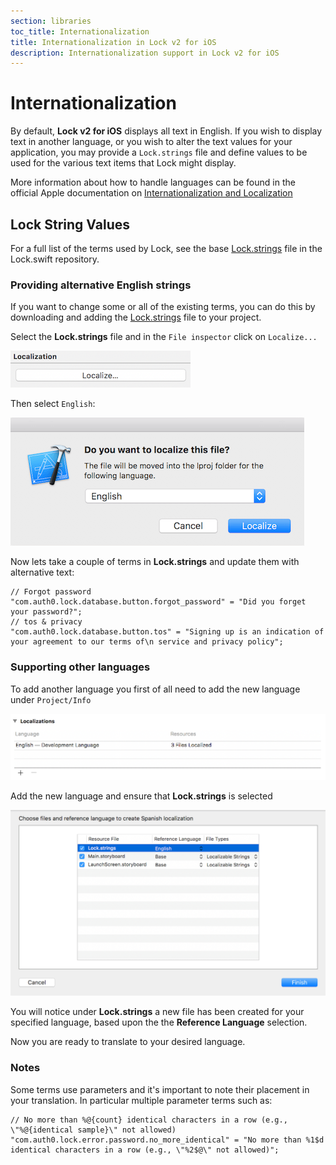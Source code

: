 ```yaml
---
section: libraries
toc_title: Internationalization
title: Internationalization in Lock v2 for iOS
description: Internationalization support in Lock v2 for iOS
---
```


# Internationalization

By default, **Lock v2 for iOS** displays all text in English. If you wish to display text in another language, or you wish to alter the text values for your application, you may provide a `Lock.strings` file and define values to be used for the various text items that Lock might display.

More information about how to handle languages can be found in the official Apple documentation on [Internationalization and Localization](https://developer.apple.com/library/content/documentation/MacOSX/Conceptual/BPInternational/Introduction/Introduction.html#//apple_ref/doc/uid/10000171i-CH1-SW1)

## Lock String Values

For a full list of the terms used by Lock, see the base [Lock.strings](https://raw.githubusercontent.com/auth0/Lock.swift/master/Lock/Base.lproj/Lock.strings) file in the Lock.swift repository.

### Providing alternative English strings

If you want to change some or all of the existing terms, you can do this by downloading and adding the [Lock.strings](https://raw.githubusercontent.com/auth0/Lock.swift/master/Lock/Base.lproj/Lock.strings) file to your project.

Select the **Lock.strings** file and in the `File inspector` click on `Localize...`

![xcode localizable](/media/articles/libraries/lock-ios/xcode_localize.png)

Then select `English`:

![xcode localizable](/media/articles/libraries/lock-ios/xcode_localize_english.png)

Now lets take a couple of terms in **Lock.strings** and update them with alternative text:

```text
// Forgot password
"com.auth0.lock.database.button.forgot_password" = "Did you forget your password?";
// tos & privacy
"com.auth0.lock.database.button.tos" = "Signing up is an indication of your agreement to our terms of\n service and privacy policy";
```

### Supporting other languages

To add another language you first of all need to add the new language under `Project/Info`

![xcode add language](/media/articles/libraries/lock-ios/xcode_add_language.png)

Add the new language and ensure that **Lock.strings** is selected

![xcode add language](/media/articles/libraries/lock-ios/xcode_add_language_step_2.png)

You will notice under **Lock.strings** a new file has been created for your specified language, based upon the the **Reference Language** selection.

Now you are ready to translate to your desired language.

### Notes

Some terms use parameters and it's important to note their placement in your translation.  In particular multiple parameter terms such as:

```text
// No more than %@{count} identical characters in a row (e.g., \"%@{identical sample}\" not allowed)
"com.auth0.lock.error.password.no_more_identical" = "No more than %1$d identical characters in a row (e.g., \"%2$@\" not allowed)";
```
